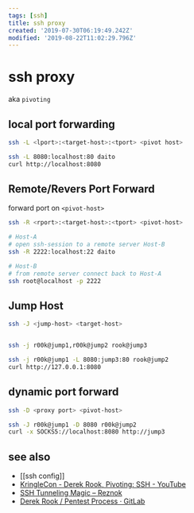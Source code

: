 ```yaml
---
tags: [ssh]
title: ssh proxy
created: '2019-07-30T06:19:49.242Z'
modified: '2019-08-22T11:02:29.796Z'
---
```


# ssh proxy

aka `pivoting`

## local port forwarding

```sh
ssh -L <lport>:<target-host>:<tport> <pivot host>

ssh -L 8080:localhost:80 daito
curl http://localhost:8080
```

## Remote/Revers Port Forward

forward port on `<pivot-host>`

```sh
ssh -R <rport>:<target-host>:<tport> <pivot-host>

# Host-A
# open ssh-session to a remote server Host-B
ssh -R 2222:localhost:22 daito

# Host-B
# from remote server connect back to Host-A
ssh root@localhost -p 2222
```

## Jump Host
```sh
ssh -J <jump-host> <target-host>


ssh -j r00k@jump1,r00k@jump2 rook@jump3

ssh -j r00k@jump1 -L 8080:jump3:80 rook@jump2
curl http://127.0.0.1:8080
```

## dynamic port forward
```sh
ssh -D <proxy port> <pivot-host>

ssh -J r00k@jump1 -D 8080 r00k@jump2
curl -x SOCKS5://localhost:8080 http://jump3
```

## see also
- [[ssh config]]
- [KringleCon - Derek Rook, Pivoting: SSH - YouTube](https://www.youtube.com/watch?v=f5uaxLjCkK0)
- [SSH Tunneling Magic – Reznok](https://reznok.com/ssh-tunneling-magic/)
- [Derek Rook / Pentest Process · GitLab](https://gitlab.com/r00k/pentest-process)
